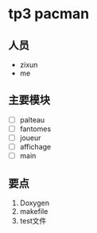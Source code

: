 # tp3 pacman
## 人员
* zixun
* me
## 主要模块
- [ ] palteau
- [ ] fantomes
- [ ] joueur
- [ ] affichage
- [ ] main
## 要点
1. Doxygen
2. makefile
3. test文件
